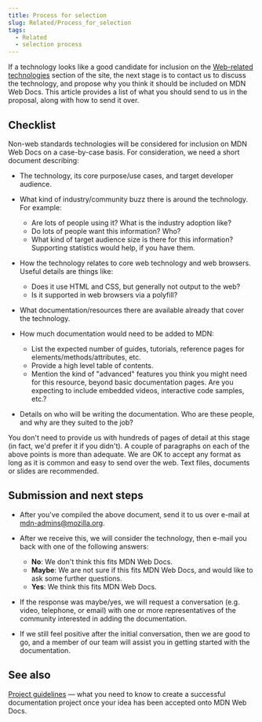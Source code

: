 ```yaml
---
title: Process for selection
slug: Related/Process_for_selection
tags:
  - Related
  - selection process
---
```

If a technology looks like a good candidate for inclusion on the [Web-related technologies](/en-US/docs/Related) section of the site, the next stage is to contact us to discuss the technology, and propose why you think it should be included on MDN Web Docs. This article provides a list of what you should send to us in the proposal, along with how to send it over.

## Checklist

Non-web standards technologies will be considered for inclusion on MDN Web Docs on a case-by-case basis. For consideration, we need a short document describing:

- The technology, its core purpose/use cases, and target developer audience.
- What kind of industry/community buzz there is around the technology. For example:

  - Are lots of people using it? What is the industry adoption like?
  - Do lots of people want this information? Who?
  - What kind of target audience size is there for this information? Supporting statistics would help, if you have them.

- How the technology relates to core web technology and web browsers. Useful details are things like:

  - Does it use HTML and CSS, but generally not output to the web?
  - Is it supported in web browsers via a polyfill?

- What documentation/resources there are available already that cover the technology.
- How much documentation would need to be added to MDN:

  - List the expected number of guides, tutorials, reference pages for elements/methods/attributes, etc.
  - Provide a high level table of contents.
  - Mention the kind of "advanced" features you think you might need for this resource, beyond basic documentation pages. Are you expecting to include embedded videos, interactive code samples, etc.?

- Details on who will be writing the documentation. Who are these people, and why are they suited to the job?

You don't need to provide us with hundreds of pages of detail at this stage (in fact, we'd prefer it if you didn't). A couple of paragraphs on each of the above points is more than adequate. We are OK to accept any format as long as it is common and easy to send over the web. Text files, documents or slides are recommended.

## Submission and next steps

- After you've compiled the above document, send it to us over e-mail at <mdn-admins@mozilla.org>.
- After we receive this, we will consider the technology, then e-mail you back with one of the following answers:

  - **No**: We don't think this fits MDN Web Docs.
  - **Maybe**: We are not sure if this fits MDN Web Docs, and would like to ask some further questions.
  - **Yes**: We think this fits MDN Web Docs.

- If the response was maybe/yes, we will request a conversation (e.g. video, telephone, or email) with one or more representatives of the community interested in adding the documentation.
- If we still feel positive after the initial conversation, then we are good to go, and a member of our team will assist you in getting started with the documentation.

## See also

[Project guidelines](/en-US/docs/Related/Project_guidelines) — what you need to know to create a successful documentation project once your idea has been accepted onto MDN Web Docs.
